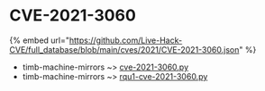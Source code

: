 # CVE-2021-3060
{% embed url="https://github.com/Live-Hack-CVE/full_database/blob/main/cves/2021/CVE-2021-3060.json" %}

* timb-machine-mirrors ~> [cve-2021-3060.py](https://www.alice-snow.ru/2021/database/cve-2021-3060/cve-2021-3060.py-timb-machine-mirrors)
* timb-machine-mirrors ~> [rqu1-cve-2021-3060.py](https://www.alice-snow.ru/2021/database/cve-2021-3060/rqu1-cve-2021-3060.py-timb-machine-mirrors)